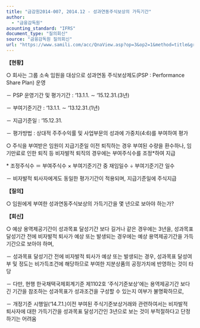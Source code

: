 ```yaml
---
title: "금감원2014-007, 2014.12 - 성과연동주식보상의 가득기간"
author:
  - "금융감독원"
acounting_standard: "IFRS"
document_type: "질의회신"
source: "금융감독원 질의회신"
url: "https://www.samili.com/acc/QnaView.asp?op=3&op2=1&method=title&group=2122-15;1&orgcode=1&searchword=&page=7&code=%EA%B8%88%EA%B0%90%EC%9B%902014%2D007%3A20141222"
---
```

**【현황】**

○ 회사는 그룹 소속 임원을 대상으로 성과연동 주식보상제도(PSP : Performance Share Plan) 운영

－ PSP 운영기간 및 평가기간 : ‘13.1.1. ∼ ‘15.12.31.(3년)

－ 부여기준기간 : ‘13.1.1. ∼ ‘13.12.31.(1년)

－ 지급기준일 : ‘15.12.31.

－ 평가방법 : 상대적 주주수익률 및 사업부문의 성과에 가중치(4:6)를 부여하여 평가

  

○ 주식을 부여받은 임원이 지급기준일 이전 퇴직하는 경우 부여된 수량을 환수하나, 임기만료로 인한 퇴직 등 비자발적 퇴직의 경우에는 부여주식수를 조정\*하여 지급

\* 조정주식수 ＝ 부여주식수 × 부여기준기간 중 재임일수 ÷ 부여기준기간 일수

－ 비자발적 퇴사자에게도 동일한 평가기간이 적용되며, 지급기준일에 주식지급

  
**【질의】**

○ 임원에게 부여한 성과연동주식보상의 가득기간을 몇 년으로 보아야 하는가?

  
  

**【회신】**

○ 예상 용역제공기간이 성과목표 달성기간 보다 길거나 같은 경우에는 3년을, 성과목표 달성기간 전에 비자발적 퇴사가 예상 또는 발생되는 경우에는 예상 용역제공기간을 가득기간으로 보아야 하며,

－ 성과목표 달성기간 전에 비자발적 퇴사가 예상 또는 발생되는 경우, 성과목표 달성여부 및 정도는 비가득조건에 해당하므로 부여한 지분상품의 공정가치에 반영하는 것이 타당

－ 다만, 현행 한국채택국제회계기준 제1102호 ‘주식기준보상’에는 용역제공기간 보다 긴 기간을 참조하는 성과목표가 성과조건을 구성할 수 있는지 여부가 불명확하므로,

－ 개정기준 시행일(‘14.7.1.)이전 부여된 주식기준보상거래와 관련하여서는 비자발적 퇴사자에 대한 가득기간을 성과목표 달성기간인 3년으로 보는 것이 부적절하다고 단정하기는 어려움

